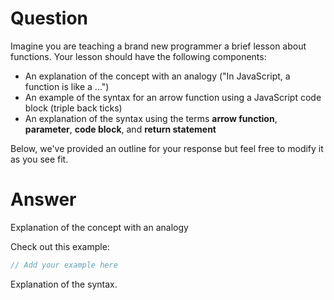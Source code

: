 # Question

Imagine you are teaching a brand new programmer a brief lesson about functions. Your lesson should have the following components:
* An explanation of the concept with an analogy ("In JavaScript, a function is like a ...")
* An example of the syntax for an arrow function using a JavaScript code block (triple back ticks)
* An explanation of the syntax using the terms **arrow function**, **parameter**, **code block**, and **return statement**

Below, we've provided an outline for your response but feel free to modify it as you see fit.

# Answer

Explanation of the concept with an analogy

Check out this example:

```js
// Add your example here
```

Explanation of the syntax.
